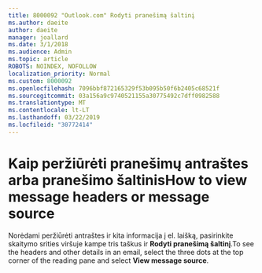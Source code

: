 ```yaml
---
title: 8000092 "Outlook.com" Rodyti pranešimą šaltinį
ms.author: daeite
author: daeite
manager: joallard
ms.date: 3/1/2018
ms.audience: Admin
ms.topic: article
ROBOTS: NOINDEX, NOFOLLOW
localization_priority: Normal
ms.custom: 8000092
ms.openlocfilehash: 7096bbf872165329f53b095b50f6b2405c68521f
ms.sourcegitcommit: 03a156a9c9740521155a30775492c7dff0982588
ms.translationtype: MT
ms.contentlocale: lt-LT
ms.lasthandoff: 03/22/2019
ms.locfileid: "30772414"
---
```

# <a name="how-to-view-message-headers-or-message-source"></a><span data-ttu-id="e077f-102">Kaip peržiūrėti pranešimų antraštes arba pranešimo šaltinis</span><span class="sxs-lookup"><span data-stu-id="e077f-102">How to view message headers or message source</span></span>

<span data-ttu-id="e077f-103">Norėdami peržiūrėti antraštes ir kita informacija į el. laišką, pasirinkite skaitymo srities viršuje kampe tris taškus ir **Rodyti pranešimą šaltinį**.</span><span class="sxs-lookup"><span data-stu-id="e077f-103">To see the headers and other details in an email, select the three dots at the top corner of the reading pane and select **View message source**.</span></span>